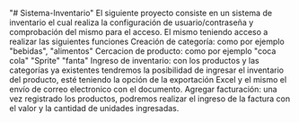 "# Sistema-Inventario" 
El siguiente proyecto consiste en un sistema de inventario el cual realiza la configuración de usuario/contraseña y comprobación del mismo para el acceso. El mismo teniendo acceso a realizar las siguientes funciones
Creación de categoría: como por ejemplo "bebidas", "alimentos"
Cercacion de producto: como por ejemplo "coca cola" "Sprite" "fanta"
Ingreso de inventario: con los productos y las categorías ya existentes tendremos la posibilidad de ingresar el inventario del producto, esté teniendo la opción de la exportación Excel y el mismo el envío de correo electronico con el documento.
Agregar facturación: una vez registrado los productos, podremos realizar el ingreso de la factura con el valor y la cantidad de unidades ingresadas.
